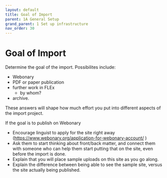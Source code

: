 ```yaml
---
layout: default
title: Goal of Import
parent: 1A General Setup
grand_parent: 1 Set up infrastructure
nav_order: 30
---
```

# Goal of Import

Determine the goal of the import. Possibilites include:
 - Webonary
 - PDF or paper publication
 - further work in FLEx
   - by whom?
 - archive.

These answers will shape how much effort you put into different aspects of the import project.

If the goal is to publish on Webonary
  - Encourage linguist to apply for the site right away (<https://www.webonary.org/application-for-webonary-account/> )
  - Ask them to start thinking about front/back matter, and connect them with someone who can help them start putting that on the site, even before the import is done.
  - Explain that you will place sample uploads on this site as you go along.
  - Explain the difference between being able to see the sample site, versus the site actually being published.
